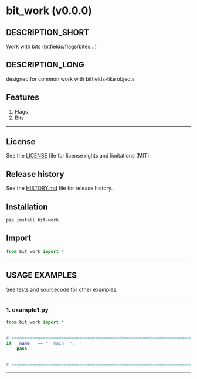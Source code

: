 # bit_work (v0.0.0)

## DESCRIPTION_SHORT
Work with bits (bitfields/flags/bites...)

## DESCRIPTION_LONG
designed for common work with bitfields-like objects


## Features
1. Flags  
2. Bits  


********************************************************************************
## License
See the [LICENSE](LICENSE) file for license rights and limitations (MIT).


## Release history
See the [HISTORY.md](HISTORY.md) file for release history.


## Installation
```commandline
pip install bit-work
```


## Import
```python
from bit_work import *
```


********************************************************************************
## USAGE EXAMPLES
See tests and sourcecode for other examples.

------------------------------
### 1. example1.py
```python
from bit_work import *


# =====================================================================================================================
if __name__ == "__main__":
    pass


# =====================================================================================================================
```

********************************************************************************
